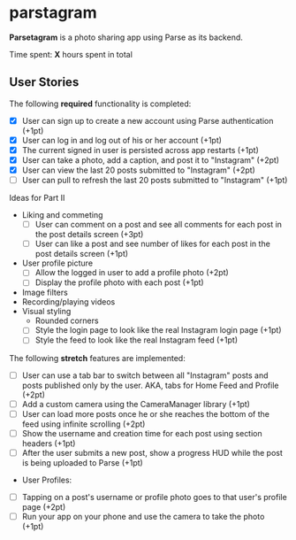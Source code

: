 # parstagram

**Parsetagram** is a photo sharing app using Parse as its backend.

Time spent: **X** hours spent in total

## User Stories

The following **required** functionality is completed:

- [x] User can sign up to create a new account using Parse authentication (+1pt)
- [x] User can log in and log out of his or her account (+1pt)
- [x] The current signed in user is persisted across app restarts (+1pt)
- [x] User can take a photo, add a caption, and post it to "Instagram" (+2pt)
- [x] User can view the last 20 posts submitted to "Instagram" (+2pt)
- [ ] User can pull to refresh the last 20 posts submitted to "Instagram" (+1pt)

Ideas for Part II

- Liking and commeting
  - [ ] User can comment on a post and see all comments for each post in the post details screen (+3pt)
  - [ ] User can like a post and see number of likes for each post in the post details screen (+1pt)
- User profile picture
  - [ ] Allow the logged in user to add a profile photo (+2pt)
  - [ ] Display the profile photo with each post (+1pt)
- Image filters
- Recording/playing videos
- Visual styling
  - Rounded corners
  - [ ] Style the login page to look like the real Instagram login page (+1pt)
  - [ ] Style the feed to look like the real Instagram feed (+1pt)

The following **stretch** features are implemented:

- [ ] User can use a tab bar to switch between all "Instagram" posts and posts published only by the user. AKA, tabs for Home Feed and Profile (+2pt)
- [ ] Add a custom camera using the CameraManager library (+1pt)
- [ ] User can load more posts once he or she reaches the bottom of the feed using infinite scrolling (+2pt)
- [ ] Show the username and creation time for each post using section headers (+1pt)
- [ ] After the user submits a new post, show a progress HUD while the post is being uploaded to Parse (+1pt)
- User Profiles:
- [ ] Tapping on a post's username or profile photo goes to that user's profile page (+2pt)
- [ ] Run your app on your phone and use the camera to take the photo (+1pt)
